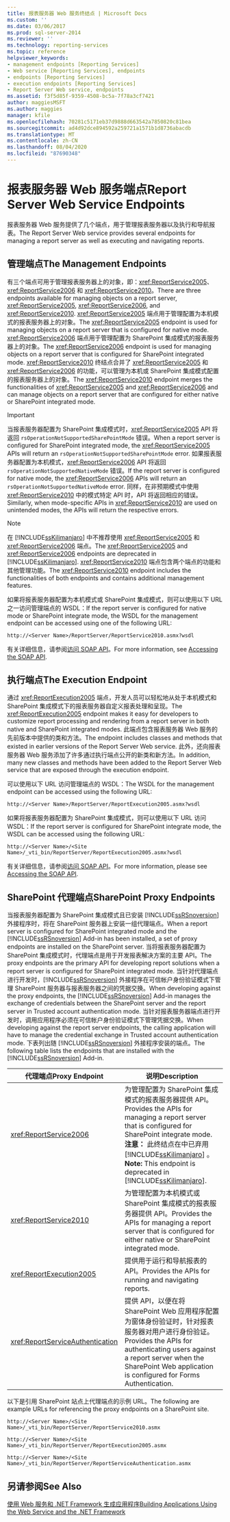```yaml
---
title: 报表服务器 Web 服务终结点 | Microsoft Docs
ms.custom: ''
ms.date: 03/06/2017
ms.prod: sql-server-2014
ms.reviewer: ''
ms.technology: reporting-services
ms.topic: reference
helpviewer_keywords:
- management endpoints [Reporting Services]
- Web service [Reporting Services], endpoints
- endpoints [Reporting Services]
- execution endpoints [Reporting Services]
- Report Server Web service, endpoints
ms.assetid: f3f5d85f-9359-4508-bc5a-7f78a3cf7421
author: maggiesMSFT
ms.author: maggies
manager: kfile
ms.openlocfilehash: 70281c5171eb37d9888d663542a7850820c81bea
ms.sourcegitcommit: ad4d92dce894592a259721a1571b1d8736abacdb
ms.translationtype: MT
ms.contentlocale: zh-CN
ms.lasthandoff: 08/04/2020
ms.locfileid: "87690348"
---
```

# <a name="report-server-web-service-endpoints"></a><span data-ttu-id="d69d7-102">报表服务器 Web 服务端点</span><span class="sxs-lookup"><span data-stu-id="d69d7-102">Report Server Web Service Endpoints</span></span>
  <span data-ttu-id="d69d7-103">报表服务器 Web 服务提供了几个端点，用于管理报表服务器以及执行和导航报表。</span><span class="sxs-lookup"><span data-stu-id="d69d7-103">The Report Server Web service provides several endpoints for managing a report server as well as executing and navigating reports.</span></span>  
  
## <a name="the-management-endpoints"></a><span data-ttu-id="d69d7-104">管理端点</span><span class="sxs-lookup"><span data-stu-id="d69d7-104">The Management Endpoints</span></span>  
 <span data-ttu-id="d69d7-105">有三个端点可用于管理报表服务器上的对象，即：<xref:ReportService2005>、<xref:ReportService2006> 和 <xref:ReportService2010>。</span><span class="sxs-lookup"><span data-stu-id="d69d7-105">There are three endpoints available for managing objects on a report server, <xref:ReportService2005>, <xref:ReportService2006>, and <xref:ReportService2010>.</span></span> <span data-ttu-id="d69d7-106"><xref:ReportService2005> 端点用于管理配置为本机模式的报表服务器上的对象。</span><span class="sxs-lookup"><span data-stu-id="d69d7-106">The <xref:ReportService2005> endpoint is used for managing objects on a report server that is configured for native mode.</span></span> <span data-ttu-id="d69d7-107"><xref:ReportService2006> 端点用于管理配置为 SharePoint 集成模式的报表服务器上的对象。</span><span class="sxs-lookup"><span data-stu-id="d69d7-107">The <xref:ReportService2006> endpoint is used for managing objects on a report server that is configured for SharePoint integrated mode.</span></span> <span data-ttu-id="d69d7-108"><xref:ReportService2010> 终结点合并了 <xref:ReportService2005> 和 <xref:ReportService2006> 的功能，可以管理为本机或 SharePoint 集成模式配置的报表服务器上的对象。</span><span class="sxs-lookup"><span data-stu-id="d69d7-108">The <xref:ReportService2010> endpoint merges the functionalities of <xref:ReportService2005> and <xref:ReportService2006> and can manage objects on a report server that are configured for either native or SharePoint integrated mode.</span></span>  
  
> [!IMPORTANT]  
>  <span data-ttu-id="d69d7-109">当报表服务器配置为 SharePoint 集成模式时，<xref:ReportService2005> API 将返回 `rsOperationNotSupportedSharePointMode` 错误。</span><span class="sxs-lookup"><span data-stu-id="d69d7-109">When a report server is configured for SharePoint integrated mode, the <xref:ReportService2005> APIs will return an `rsOperationNotSupportedSharePointMode` error.</span></span> <span data-ttu-id="d69d7-110">如果报表服务器配置为本机模式，<xref:ReportService2006> API 将返回 `rsOperationNotSupportedNativeMode` 错误。</span><span class="sxs-lookup"><span data-stu-id="d69d7-110">If the report server is configured for native mode, the <xref:ReportService2006> APIs will return an `rsOperationNotSupportedNativeMode` error.</span></span> <span data-ttu-id="d69d7-111">同样，在非预期模式中使用 <xref:ReportService2010> 中的模式特定 API 时，API 将返回相应的错误。</span><span class="sxs-lookup"><span data-stu-id="d69d7-111">Similarly, when mode-specific APIs in <xref:ReportService2010> are used on unintended modes, the APIs will return the respective errors.</span></span>  
  
> [!NOTE]  
>  <span data-ttu-id="d69d7-112">在 [!INCLUDE[ssKilimanjaro](../../../includes/sskilimanjaro-md.md)] 中不推荐使用 <xref:ReportService2005> 和 <xref:ReportService2006> 端点。</span><span class="sxs-lookup"><span data-stu-id="d69d7-112">The <xref:ReportService2005> and <xref:ReportService2006> endpoints are deprecated in [!INCLUDE[ssKilimanjaro](../../../includes/sskilimanjaro-md.md)].</span></span> <span data-ttu-id="d69d7-113"><xref:ReportService2010> 端点包含两个端点的功能和其他管理功能。</span><span class="sxs-lookup"><span data-stu-id="d69d7-113">The <xref:ReportService2010> endpoint includes the functionalities of both endpoints and contains additional management features.</span></span>  
  
 <span data-ttu-id="d69d7-114">如果将报表服务器配置为本机模式或 SharePoint 集成模式，则可以使用以下 URL 之一访问管理端点的 WSDL：</span><span class="sxs-lookup"><span data-stu-id="d69d7-114">If the report server is configured for native mode or SharePoint integrate mode, the WSDL for the management endpoint can be accessed using one of the following URL:</span></span>  
  
```  
http://<Server Name>/ReportServer/ReportService2010.asmx?wsdl  
```  
  
 <span data-ttu-id="d69d7-115">有关详细信息，请参阅[访问 SOAP API](../accessing-the-soap-api.md)。</span><span class="sxs-lookup"><span data-stu-id="d69d7-115">For more information, see [Accessing the SOAP API](../accessing-the-soap-api.md).</span></span>  
  
## <a name="the-execution-endpoint"></a><span data-ttu-id="d69d7-116">执行端点</span><span class="sxs-lookup"><span data-stu-id="d69d7-116">The Execution Endpoint</span></span>  
 <span data-ttu-id="d69d7-117">通过 <xref:ReportExecution2005> 端点，开发人员可以轻松地从处于本机模式和 SharePoint 集成模式下的报表服务器自定义报表处理和呈现。</span><span class="sxs-lookup"><span data-stu-id="d69d7-117">The <xref:ReportExecution2005> endpoint makes it easy for developers to customize report processing and rendering from a report server in both native and SharePoint integrated modes.</span></span> <span data-ttu-id="d69d7-118">此端点包含报表服务器 Web 服务的先前版本中提供的类和方法。</span><span class="sxs-lookup"><span data-stu-id="d69d7-118">The endpoint includes classes and methods that existed in earlier versions of the Report Server Web service.</span></span> <span data-ttu-id="d69d7-119">此外，还向报表服务器 Web 服务添加了许多通过执行端点公开的新类和新方法。</span><span class="sxs-lookup"><span data-stu-id="d69d7-119">In addition, many new classes and methods have been added to the Report Server Web service that are exposed through the execution endpoint.</span></span>  
  
 <span data-ttu-id="d69d7-120">可以使用以下 URL 访问管理端点的 WSDL：</span><span class="sxs-lookup"><span data-stu-id="d69d7-120">The WSDL for the management endpoint can be accessed using the following URL:</span></span>  
  
```  
http://<Server Name>/ReportServer/ReportExecution2005.asmx?wsdl  
```  
  
 <span data-ttu-id="d69d7-121">如果将报表服务器配置为 SharePoint 集成模式，则可以使用以下 URL 访问 WSDL：</span><span class="sxs-lookup"><span data-stu-id="d69d7-121">If the report server is configured for SharePoint integrate mode, the WSDL can be accessed using the following URL:</span></span>  
  
```  
http://<Server Name>/<Site Name>/_vti_bin/ReportServer/ReportExecution2005.asmx?wsdl  
```  
  
 <span data-ttu-id="d69d7-122">有关详细信息，请参阅[访问 SOAP API](../accessing-the-soap-api.md)。</span><span class="sxs-lookup"><span data-stu-id="d69d7-122">For more information, please see [Accessing the SOAP API](../accessing-the-soap-api.md).</span></span>  
  
## <a name="sharepoint-proxy-endpoints"></a><span data-ttu-id="d69d7-123">SharePoint 代理端点</span><span class="sxs-lookup"><span data-stu-id="d69d7-123">SharePoint Proxy Endpoints</span></span>  
 <span data-ttu-id="d69d7-124">当报表服务器配置为 SharePoint 集成模式且已安装 [!INCLUDE[ssRSnoversion](../../../includes/ssrsnoversion-md.md)] 外接程序时，将在 SharePoint 服务器上安装一组代理端点。</span><span class="sxs-lookup"><span data-stu-id="d69d7-124">When a report server is configured for SharePoint integrated mode and the [!INCLUDE[ssRSnoversion](../../../includes/ssrsnoversion-md.md)] Add-in has been installed, a set of proxy endpoints are installed on the SharePoint server.</span></span> <span data-ttu-id="d69d7-125">当将报表服务器配置为 SharePoint 集成模式时，代理端点是用于开发报表解决方案的主要 API。</span><span class="sxs-lookup"><span data-stu-id="d69d7-125">The proxy endpoints are the primary API for developing report solutions when a report server is configured for SharePoint integrated mode.</span></span> <span data-ttu-id="d69d7-126">当针对代理端点进行开发时，[!INCLUDE[ssRSnoversion](../../../includes/ssrsnoversion-md.md)] 外接程序在可信帐户身份验证模式下管理 SharePoint 服务器与报表服务器之间的凭据交换。</span><span class="sxs-lookup"><span data-stu-id="d69d7-126">When developing against the proxy endpoints, the [!INCLUDE[ssRSnoversion](../../../includes/ssrsnoversion-md.md)] Add-in manages the exchange of credentials between the SharePoint server and the report server in Trusted account authentication mode.</span></span> <span data-ttu-id="d69d7-127">当针对报表服务器端点进行开发时，调用应用程序必须在可信帐户身份验证模式下管理凭据交换。</span><span class="sxs-lookup"><span data-stu-id="d69d7-127">When developing against the report server endpoints, the calling application will have to manage the credential exchange in Trusted account authentication mode.</span></span> <span data-ttu-id="d69d7-128">下表列出随 [!INCLUDE[ssRSnoversion](../../../includes/ssrsnoversion-md.md)] 外接程序安装的端点。</span><span class="sxs-lookup"><span data-stu-id="d69d7-128">The following table lists the endpoints that are installed with the [!INCLUDE[ssRSnoversion](../../../includes/ssrsnoversion-md.md)] Add-in.</span></span>  
  
|<span data-ttu-id="d69d7-129">代理端点</span><span class="sxs-lookup"><span data-stu-id="d69d7-129">Proxy Endpoint</span></span>|<span data-ttu-id="d69d7-130">说明</span><span class="sxs-lookup"><span data-stu-id="d69d7-130">Description</span></span>|  
|--------------------|-----------------|  
|<xref:ReportService2006>|<span data-ttu-id="d69d7-131">为管理配置为 SharePoint 集成模式的报表服务器提供 API。</span><span class="sxs-lookup"><span data-stu-id="d69d7-131">Provides the APIs for managing a report server that is configured for SharePoint integrate mode.</span></span> <span data-ttu-id="d69d7-132">**注意：** 此终结点在中已弃用 [!INCLUDE[ssKilimanjaro](../../../includes/sskilimanjaro-md.md)] 。</span><span class="sxs-lookup"><span data-stu-id="d69d7-132">**Note:**  This endpoint is deprecated in [!INCLUDE[ssKilimanjaro](../../../includes/sskilimanjaro-md.md)].</span></span>|  
|<xref:ReportService2010>|<span data-ttu-id="d69d7-133">为管理配置为本机模式或 SharePoint 集成模式的报表服务器提供 API。</span><span class="sxs-lookup"><span data-stu-id="d69d7-133">Provides the APIs for managing a report server that is configured for either native or SharePoint integrated mode.</span></span>|  
|<xref:ReportExecution2005>|<span data-ttu-id="d69d7-134">提供用于运行和导航报表的 API。</span><span class="sxs-lookup"><span data-stu-id="d69d7-134">Provides the APIs for running and navigating reports.</span></span>|  
|<xref:ReportServiceAuthentication>|<span data-ttu-id="d69d7-135">提供 API，以便在将 SharePoint Web 应用程序配置为窗体身份验证时，针对报表服务器对用户进行身份验证。</span><span class="sxs-lookup"><span data-stu-id="d69d7-135">Provides the APIs for authenticating users against a report server when the SharePoint Web application is configured for Forms Authentication.</span></span>|  
  
 <span data-ttu-id="d69d7-136">以下是引用 SharePoint 站点上代理端点的示例 URL。</span><span class="sxs-lookup"><span data-stu-id="d69d7-136">The following are example URLs for referencing the proxy endpoints on a SharePoint site.</span></span>  
  
```  
http://<Server Name>/<Site Name>/_vti_bin/ReportServer/ReportService2010.asmx  
```  
  
```  
http://<Server Name>/<Site Name>/_vti_bin/ReportServer/ReportExecution2005.asmx  
```  
  
```  
http://<Server Name>/<Site Name>/_vti_bin/ReportServer/ReportServiceAuthentication.asmx  
```  
  
## <a name="see-also"></a><span data-ttu-id="d69d7-137">另请参阅</span><span class="sxs-lookup"><span data-stu-id="d69d7-137">See Also</span></span>  
 [<span data-ttu-id="d69d7-138">使用 Web 服务和 .NET Framework 生成应用程序</span><span class="sxs-lookup"><span data-stu-id="d69d7-138">Building Applications Using the Web Service and the .NET Framework</span></span>](../net-framework/building-applications-using-the-web-service-and-the-net-framework.md)  
  
  
